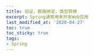 ```yaml
---
title: 验证，数据绑定，类型转换
excerpt: Spring通常用来开发Web应用
last_modified_at: '2020-04-27'
toc: true
toc_sticky: true
tags:
- Spring
---
```


